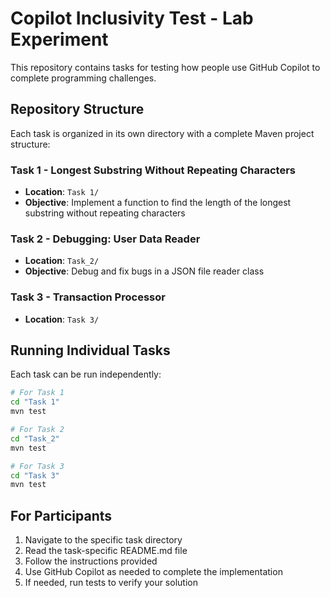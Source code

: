 # Copilot Inclusivity Test - Lab Experiment

This repository contains tasks for testing how people use GitHub Copilot to complete programming challenges.

## Repository Structure

Each task is organized in its own directory with a complete Maven project structure:

### Task 1 - Longest Substring Without Repeating Characters
- **Location**: `Task 1/`
- **Objective**: Implement a function to find the length of the longest substring without repeating characters

### Task 2 - Debugging: User Data Reader
- **Location**: `Task_2/`
- **Objective**: Debug and fix bugs in a JSON file reader class

### Task 3 - Transaction Processor
- **Location**: `Task 3/`

## Running Individual Tasks

Each task can be run independently:

```bash
# For Task 1
cd "Task 1"
mvn test

# For Task 2
cd "Task_2"
mvn test

# For Task 3
cd "Task 3"
mvn test
```

## For Participants

1. Navigate to the specific task directory
2. Read the task-specific README.md file
3. Follow the instructions provided
4. Use GitHub Copilot as needed to complete the implementation
5. If needed, run tests to verify your solution